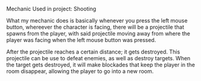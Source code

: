 Mechanic Used in project: Shooting

What my mechanic does is basically whenever you press the left mouse button, whereever the character is facing, there will be a projectile that spawns from the player, 
with said projectile moving away from where the player was facing when the left mouse button was pressed.

After the projectile reaches a certain distance; it gets destroyed.
This projectile can be use to defeat enemies, as well as destroy targets. When the target gets destroyed, it will make blockades that keep the player in the room disappear, allowing the player to go into a new room.
